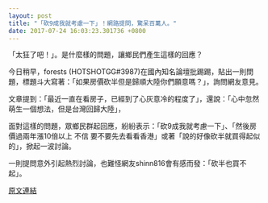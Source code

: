 ```yaml
---
layout: post
title: "「砍9成我就考慮一下」！網路提問，驚呆百萬人。"
date: 2017-07-24 16:03:23.301736 +0800
---
```


「太狂了吧！」。是什麼樣的問題，讓鄉民們產生這樣的回應？

今日稍早，forests (HOTSHOTGG#3987)在國內知名論壇批踢踢，貼出一則問題，標題斗大寫著：「如果房價砍半但是歸順大陸你們願意嗎？」，詢問網友意見。

文章提到：「最近一直在看房子，已經到了心灰意冷的程度了」，還說：「心中忽然萌生一個想法，但是台灣回歸大陸」，

面對這樣的問題，眾鄉民群起回應，紛紛表示：「砍9成我就考慮一下」、「然後房價過兩年漲10倍以上 不信   要不要先去看看香港」或著「說的好像砍半就買得起似的」，掀起一波討論。

一則提問意外引起熱烈討論，也難怪網友shinn816會有感而發：「砍半也買不起」。

<a href = "https://www.ptt.cc/bbs/Gossiping/M.1500881999.A.DBA.html">原文連結</a>

